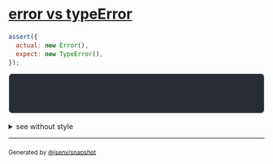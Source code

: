 # [error vs typeError](../../error.test.js#L61)

```js
assert({
  actual: new Error(),
  expect: new TypeError(),
});
```

![img](throw.svg)

<details>
  <summary>see without style</summary>

```console
AssertionError: actual and expect are different

actual: Error
expect: TypeError
```

</details>

---

<sub>
  Generated by <a href="https://github.com/jsenv/core/tree/main/packages/independent/snapshot">@jsenv/snapshot</a>
</sub>